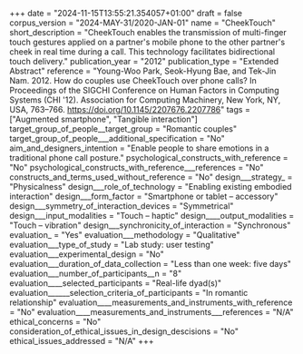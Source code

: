 +++
date = "2024-11-15T13:55:21.354057+01:00"
draft = false
corpus_version = "2024-MAY-31/2020-JAN-01"
name = "CheekTouch"
short_description = "CheekTouch enables the transmission of multi-finger touch gestures applied on a partner's mobile phone to the other partner's cheek in real time during a call. This technology facilitates bidirectional touch delivery."
publication_year = "2012"
publication_type = "Extended Abstract"
reference = "Young-Woo Park, Seok-Hyung Bae, and Tek-Jin Nam. 2012. How do couples use CheekTouch over phone calls? In Proceedings of the SIGCHI Conference on Human Factors in Computing Systems (CHI '12). Association for Computing Machinery, New York, NY, USA, 763–766. https://doi.org/10.1145/2207676.2207786"
tags = ["Augmented smartphone", "Tangible interaction"]
target_group_of_people__target_group = "Romantic couples"
target_group_of_people___additional_specification = "No"
aim_and_designers_intention = "Enable people to share emotions in a traditional phone call posture."
psychological_constructs_with_reference = "No"
psychological_constructs_with_reference___references = "No"
constructs_and_terms_used_without_reference = "No"
design___strategy_ = "Physicalness"
design___role_of_technology = "Enabling existing embodied interaction"
design___form_factor = "Smartphone or tablet – accessory"
design___symmetry_of_interaction_devices = "Symmetrical"
design___input_modalities = "Touch – haptic"
design____output_modalities = "Touch – vibration"
design___synchronicity_of_interaction = "Synchronous"
evaluation_ = "Yes"
evaluation___methodology = "Qualitative"
evaluation___type_of_study = "Lab study: user testing"
evaluation___experimental_design = "No"
evaluation___duration_of_data_collection = "Less than one week: five days"
evaluation___number_of_participants__n = "8"
evaluation____selected_participants = "Real-life dyad(s)"
evaluation______selection_criteria_of_participants = "In romantic relationship"
evaluation____measurements_and_instruments_with_reference = "No"
evaluation____measurements_and_instruments___references = "N/A"
ethical_concerns = "No"
consideration_of_ethical_issues_in_design_descisions = "No"
ethical_issues_addressed = "N/A"
+++
